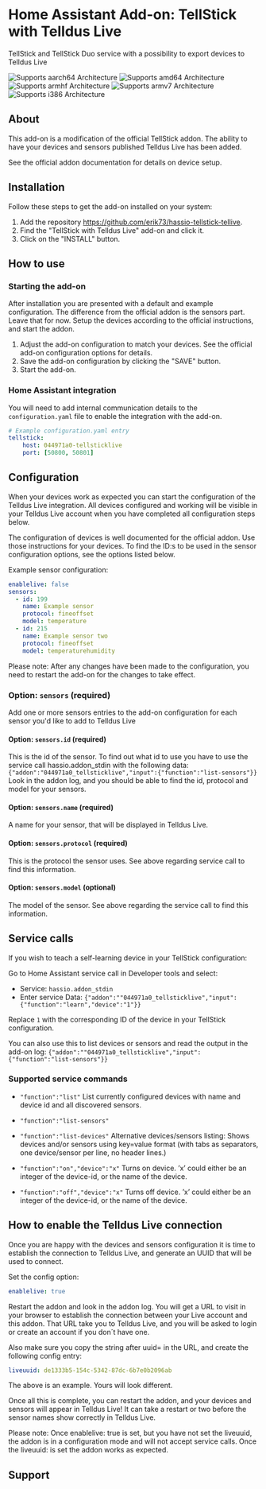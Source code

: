 # Home Assistant Add-on: TellStick with Telldus Live

TellStick and TellStick Duo service with a possibility to export devices to Telldus Live

![Supports aarch64 Architecture][aarch64-shield] ![Supports amd64 Architecture][amd64-shield] ![Supports armhf Architecture][armhf-shield] ![Supports armv7 Architecture][armv7-shield] ![Supports i386 Architecture][i386-shield]

## About

This add-on is a modification of the official TellStick addon. The ability to have your devices and sensors published Telldus Live has been added.

See the official addon documentation for details on device setup. 

## Installation

Follow these steps to get the add-on installed on your system:
1. Add the repository https://github.com/erik73/hassio-tellstick-tellive. 
2. Find the "TellStick with Telldus Live" add-on and click it.
3. Click on the "INSTALL" button.

## How to use

### Starting the add-on

After installation you are presented with a default and example configuration.
The difference from the official addon is the sensors part. Leave that for now.
Setup the devices according to the official instructions, and start the addon.

1. Adjust the add-on configuration to match your devices. See the official add-on
   configuration options for details.
2. Save the add-on configuration by clicking the "SAVE" button.
3. Start the add-on.

### Home Assistant integration

You will need to add internal communication details to the `configuration.yaml`
file to enable the integration with the add-on.

```yaml
# Example configuration.yaml entry
tellstick:
    host: 044971a0-tellsticklive
    port: [50800, 50801]
```


## Configuration

When your devices work as expected you can start the configuration of the Telldus Live integration.
All devices configured and working will be visible in your Telldus Live account when you have completed all
configuration steps below.

The configuration of devices is well documented for the official addon. Use those instructions for your devices.
To find the ID:s to be used in the sensor configuration options, see the options listed below.

Example sensor configuration:

```yaml
enablelive: false
sensors:
  - id: 199
    name: Example sensor
    protocol: fineoffset
    model: temperature
  - id: 215
    name: Example sensor two
    protocol: fineoffset
    model: temperaturehumidity
```

Please note: After any changes have been made to the configuration,
you need to restart the add-on for the changes to take effect.

### Option: `sensors` (required)

Add one or more sensors entries to the add-on configuration for each
sensor you'd like to add to Telldus Live

#### Option: `sensors.id` (required)

This is the id of the sensor. To find out what id to use you have to use the service call hassio.addon_stdin with the following data:
`{"addon":"044971a0_tellsticklive","input":{"function":"list-sensors"}}`
Look in the addon log, and you should be able to find the id, protocol and model for your sensors.

#### Option: `sensors.name` (required)

A name for your sensor, that will be displayed in Telldus Live.

#### Option: `sensors.protocol` (required)

This is the protocol the sensor uses. See above regarding service call to find this information.

#### Option: `sensors.model` (optional)

The model of the sensor. See above regarding the service call to find this information.

## Service calls

If you wish to teach a self-learning device in your TellStick configuration:

Go to Home Assistant service call in Developer tools and select:

- Service: `hassio.addon_stdin`
- Enter service Data:
  `{"addon":""044971a0_tellsticklive","input":{"function":"learn","device":"1"}}`

Replace `1` with the corresponding ID of the device in your TellStick configuration.

You can also use this to list devices or sensors and read the output in the
add-on log: `{"addon":""044971a0_tellsticklive","input":{"function":"list-sensors"}}`

### Supported service commands

- `"function":"list"`
  List currently configured devices with name and device id and all discovered sensors.
  
- `"function":"list-sensors"`
  
- `"function":"list-devices"`
  Alternative devices/sensors listing: Shows devices and/or sensors using key=value
  format (with tabs as separators, one device/sensor per line, no header lines.)

- `"function":"on","device":"x"`
  Turns on device. ’x’ could either be an integer of the device-id,
  or the name of the device.

- `"function":"off","device":"x"`
  Turns off device. ’x’ could either be an integer of the device-id,
  or the name of the device.

## How to enable the Telldus Live connection

Once you are happy with the devices and sensors configuration it is time to establish
the connection to Telldus Live, and generate an UUID that will be used to connect.

Set the config option:

```yaml
enablelive: true
```

Restart the addon and look in the addon log. 
You will get a URL to visit in your browser to establish the connection
between your Live account and this addon.
That URL take you to Telldus Live, and you will be asked to login or create an account 
if you don´t have one.

Also make sure you copy the string after uuid= in the URL, and create the following config entry:

```yaml
liveuuid: de1333b5-154c-5342-87dc-6b7e0b2096ab
```

The above is an example. Yours will look different.

Once all this is complete, you can restart the addon, and your devices and sensors will appear
in Telldus Live!
It can take a restart or two before the sensor names show correctly in Telldus Live.

Please note: Once enablelive: true is set, but you have not set the liveuuid, the addon
is in a configuration mode and will not accept service calls. Once the liveuuid: is set
the addon works as expected.

## Support

[aarch64-shield]: https://img.shields.io/badge/aarch64-yes-green.svg
[amd64-shield]: https://img.shields.io/badge/amd64-yes-green.svg
[armhf-shield]: https://img.shields.io/badge/armhf-yes-green.svg
[armv7-shield]: https://img.shields.io/badge/armv7-yes-green.svg
[conf]: http://developer.telldus.com/wiki/TellStick_conf
[discord]: https://discord.gg/c5DvZ4e
[forum]: https://community.home-assistant.io
[i386-shield]: https://img.shields.io/badge/i386-yes-green.svg
[issue]: https://github.com/home-assistant/hassio-addons/issues
[protocol-list]: http://developer.telldus.com/wiki/TellStick_conf
[reddit]: https://reddit.com/r/homeassistant
[repository]: https://github.com/hassio-addons/repository

